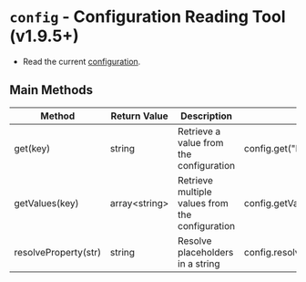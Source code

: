 # `config` - Configuration Reading Tool (v1.9.5+)

- Read the current [configuration](../local-file-config.md).

## Main Methods

| Method  |  Return Value  |  Description  |  Example  |
| ------------ | ------------ | ------------ |------------ |
| get(key) | string | Retrieve a value from the configuration | config.get("key")|
| getValues(key) | array\<string> | Retrieve multiple values from the configuration | config.getValues("key")|
| resolveProperty(str) | string | Resolve placeholders in a string | config.resolveProperty("${key}")|
